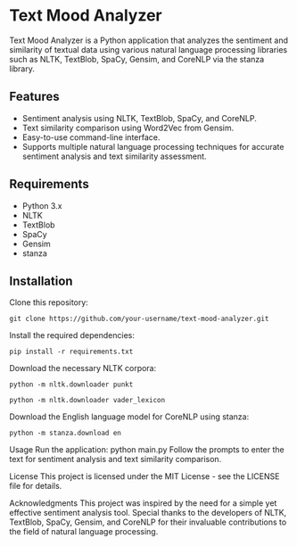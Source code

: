# Text Mood Analyzer

Text Mood Analyzer is a Python application that analyzes the sentiment and similarity of textual data using various natural language processing libraries such as NLTK, TextBlob, SpaCy, Gensim, and CoreNLP via the stanza library.

## Features

- Sentiment analysis using NLTK, TextBlob, SpaCy, and CoreNLP.
- Text similarity comparison using Word2Vec from Gensim.
- Easy-to-use command-line interface.
- Supports multiple natural language processing techniques for accurate sentiment analysis and text similarity assessment.

## Requirements

- Python 3.x
- NLTK
- TextBlob
- SpaCy
- Gensim
- stanza

## Installation
Clone this repository:
```
git clone https://github.com/your-username/text-mood-analyzer.git
```

Install the required dependencies:
```
pip install -r requirements.txt
```

Download the necessary NLTK corpora:
```
python -m nltk.downloader punkt
```
```
python -m nltk.downloader vader_lexicon
```

Download the English language model for CoreNLP using stanza:
```
python -m stanza.download en
```

Usage
Run the application:
python main.py
Follow the prompts to enter the text for sentiment analysis and text similarity comparison.


License
This project is licensed under the MIT License - see the LICENSE file for details.

Acknowledgments
This project was inspired by the need for a simple yet effective sentiment analysis tool.
Special thanks to the developers of NLTK, TextBlob, SpaCy, Gensim, and CoreNLP for their invaluable contributions to the field of natural language processing.
